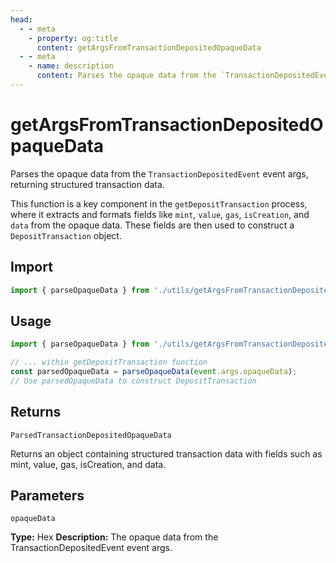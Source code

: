 ```yaml
---
head:
  - - meta
    - property: og:title
      content: getArgsFromTransactionDepositedOpaqueData
  - - meta
    - name: description
      content: Parses the opaque data from the `TransactionDepositedEvent` event args, extracting and structuring key transaction data.
---
```


# getArgsFromTransactionDepositedOpaqueData

Parses the opaque data from the `TransactionDepositedEvent` event args, returning structured transaction data.

This function is a key component in the `getDepositTransaction` process, where it extracts and formats fields like `mint`, `value`, `gas`, `isCreation`, and `data` from the opaque data. These fields are then used to construct a `DepositTransaction` object.

## Import

```ts
import { parseOpaqueData } from './utils/getArgsFromTransactionDepositedOpaqueData.js';
```

## Usage

```ts
import { parseOpaqueData } from './utils/getArgsFromTransactionDepositedOpaqueData.js';

// ... within getDepositTransaction function
const parsedOpaqueData = parseOpaqueData(event.args.opaqueData);
// Use parsedOpaqueData to construct DepositTransaction
```

## Returns

`ParsedTransactionDepositedOpaqueData`

Returns an object containing structured transaction data with fields such as mint, value, gas, isCreation, and data.

## Parameters

`opaqueData`

**Type:** Hex
**Description:** The opaque data from the TransactionDepositedEvent event args.